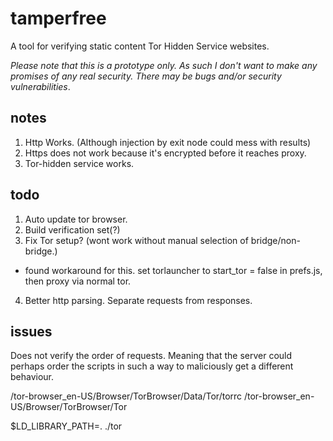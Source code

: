 # tamperfree
A tool for verifying static content Tor Hidden Service websites.

*Please note that this is a prototype only. As such I don't want to make any promises of any real security.
There may be bugs and/or security vulnerabilities*.

## notes
1. Http Works. (Although injection by exit node could mess with results)
2. Https does not work because it's encrypted before it reaches proxy.
3. Tor-hidden service works.


## todo
1. Auto update tor browser.
2. Build verification set(?)
3. Fix Tor setup? (wont work without manual selection of bridge/non-bridge.)
  * found workaround for this. set torlauncher to start_tor = false in prefs.js, then proxy via normal tor.
4. Better http parsing. Separate requests from responses.

## issues
Does not verify the order of requests. Meaning that the server could perhaps order the scripts in such a way to maliciously get a different behaviour.

/tor-browser_en-US/Browser/TorBrowser/Data/Tor/torrc
/tor-browser_en-US/Browser/TorBrowser/Tor

$LD_LIBRARY_PATH=. ./tor
